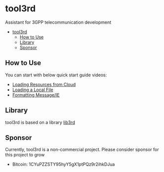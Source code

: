 # tool3rd

Assistant for 3GPP telecommunication development

- [tool3rd](#tool3rd)
  - [How to Use](#how-to-use)
  - [Library](#library)
  - [Sponsor](#sponsor)

## How to Use

You can start with below quick start guide videos:

- [Loading Resources from Cloud](https://youtu.be/YoyXIi-naBY)
- [Loading a Local File](https://youtu.be/84zraDHqWV8)
- [Formatting Message/IE](https://youtu.be/19P3oqcPhTQ)

## Library

tool3rd is based on a library [lib3rd](https://github.com/proj3rd/lib3rd)

## Sponsor

Currently, tool3rd is a non-commercial project.
Please consider sponsor for this project to grow

- Bitcoin: 1CYuPZZSTY95hyY5gX1ptPQz9r2ihkDJua
